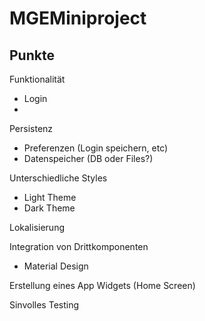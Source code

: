# MGEMiniproject

## Punkte
Funktionalität
- Login
- 
Persistenz
- Preferenzen (Login speichern, etc)
- Datenspeicher (DB oder Files?)

Unterschiedliche Styles
- Light Theme
- Dark Theme

Lokalisierung

Integration von Drittkomponenten
- Material Design

Erstellung eines App Widgets (Home Screen)

Sinvolles Testing
